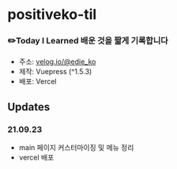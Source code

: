 # positiveko-til
### ✏️Today I Learned 배운 것을 짧게 기록합니다
- 주소: [velog.io/@edie_ko](https://positiveko-til.vercel.app/)
- 제작: Vuepress (^1.5.3)
- 배포: Vercel

## Updates
### 21.09.23
- main 페이지 커스터마이징 및 메뉴 정리
- vercel 배포